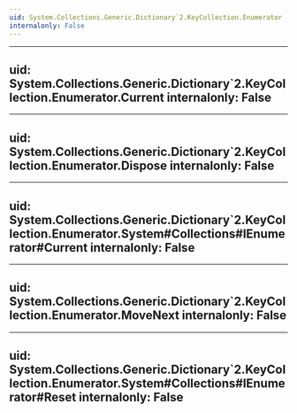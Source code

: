 ```yaml
---
uid: System.Collections.Generic.Dictionary`2.KeyCollection.Enumerator
internalonly: False
---
```


---
uid: System.Collections.Generic.Dictionary`2.KeyCollection.Enumerator.Current
internalonly: False
---

---
uid: System.Collections.Generic.Dictionary`2.KeyCollection.Enumerator.Dispose
internalonly: False
---

---
uid: System.Collections.Generic.Dictionary`2.KeyCollection.Enumerator.System#Collections#IEnumerator#Current
internalonly: False
---

---
uid: System.Collections.Generic.Dictionary`2.KeyCollection.Enumerator.MoveNext
internalonly: False
---

---
uid: System.Collections.Generic.Dictionary`2.KeyCollection.Enumerator.System#Collections#IEnumerator#Reset
internalonly: False
---
